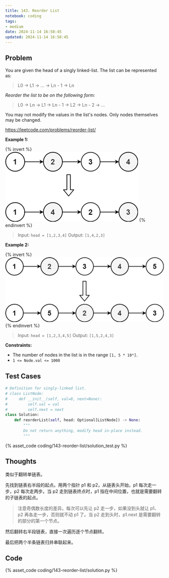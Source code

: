 ```yaml
---
title: 143. Reorder List
notebook: coding
tags:
- medium
date: 2024-11-14 16:58:45
updated: 2024-11-14 16:58:45
---
```

## Problem

You are given the head of a singly linked-list. The list can be represented as:

> L0 → L1 → … → Ln - 1 → Ln

_Reorder the list to be on the following form:_

> L0 → Ln → L1 → Ln - 1 → L2 → Ln - 2 → …

You may not modify the values in the list's nodes. Only nodes themselves may be changed.

<https://leetcode.com/problems/reorder-list/>

**Example 1:**

{% invert %}
![case1](143-reorder-list/case1.png)
{% endinvert %}

> Input: `head = [1,2,3,4]`
> Output: `[1,4,2,3]`

**Example 2:**

{% invert %}
![case2](143-reorder-list/case2.png)
{% endinvert %}

> Input: `head = [1,2,3,4,5]`
> Output: `[1,5,2,4,3]`

**Constraints:**

- The number of nodes in the list is in the range `[1, 5 * 10⁴]`.
- `1 <= Node.val <= 1000`

## Test Cases

``` python
# Definition for singly-linked list.
# class ListNode:
#     def __init__(self, val=0, next=None):
#         self.val = val
#         self.next = next
class Solution:
    def reorderList(self, head: Optional[ListNode]) -> None:
        """
        Do not return anything, modify head in-place instead.
        """
```

{% asset_code coding/143-reorder-list/solution_test.py %}

## Thoughts

类似于翻转单链表。

先找到链表右半段的起点。用两个指针 p1 和 p2，从链表头开始，p1 每次走一步，p2 每次走两步。当 p2 走到链表终点时，p1 指在中间位置，也就是需要翻转的子链表的起点。

> 注意奇偶数长度的差异。每次可以先让 p2 走一步，如果没到头就让 p1、p2 再各走一步，否则就不动 p1 了。当 p2 走到头时，p1.next 是需要翻转的部分的第一个节点。

然后翻转右半段链表，直接一次遍历逐个节点翻转。

最后把两个半条链表归并串联起来。

## Code

{% asset_code coding/143-reorder-list/solution.py %}
